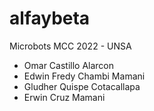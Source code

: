 # alfaybeta
Microbots
MCC 2022 - UNSA
- Omar Castillo Alarcon
- Edwin Fredy Chambi Mamani
- Gludher Quispe Cotacallapa
- Erwin Cruz Mamani
